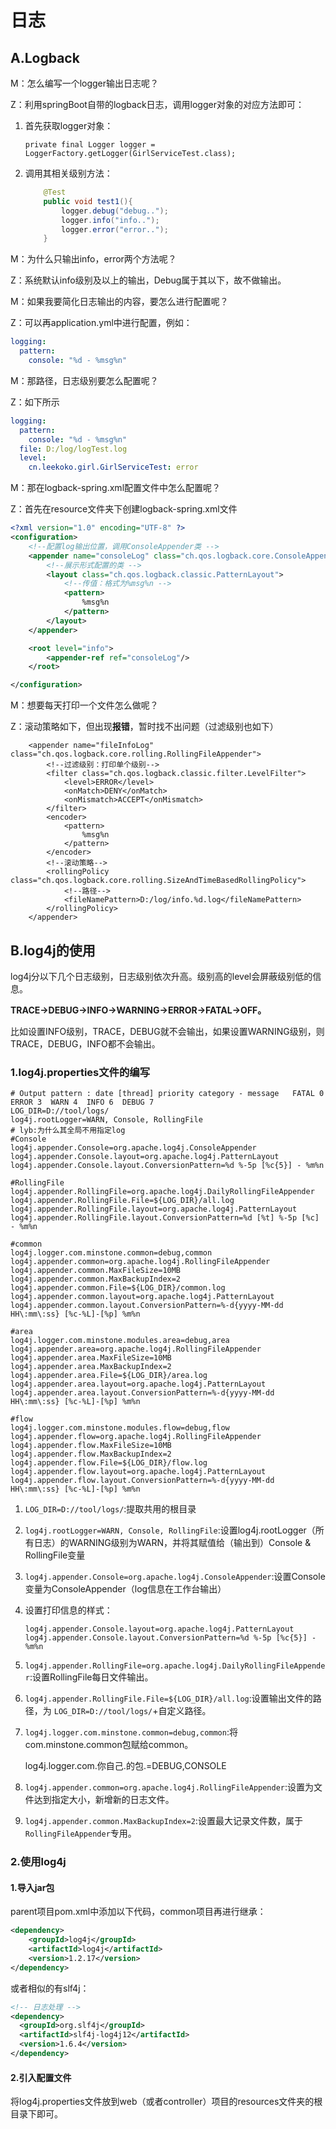 # 日志  

## A.Logback   

M：怎么编写一个logger输出日志呢？   

Z：利用springBoot自带的logback日志，调用logger对象的对应方法即可：

1. 首先获取logger对象：

   ``private final Logger logger = LoggerFactory.getLogger(GirlServiceTest.class);``  

2. 调用其相关级别方法：

   ```java
       @Test
       public void test1(){
           logger.debug("debug..");
           logger.info("info..");
           logger.error("error..");
       }
   ```

M：为什么只输出info，error两个方法呢？

Z：系统默认info级别及以上的输出，Debug属于其以下，故不做输出。  

M：如果我要简化日志输出的内容，要怎么进行配置呢？   

Z：可以再application.yml中进行配置，例如：

```yaml
logging:
  pattern:
    console: "%d - %msg%n"
```

M：那路径，日志级别要怎么配置呢？

Z：如下所示

```yaml
logging:
  pattern:
    console: "%d - %msg%n"
  file: D:/log/logTest.log
  level:
    cn.leekoko.girl.GirlServiceTest: error
```

M：那在logback-spring.xml配置文件中怎么配置呢？

Z：首先在resource文件夹下创建logback-spring.xml文件

```xml
<?xml version="1.0" encoding="UTF-8" ?>
<configuration>
    <!--配置log输出位置，调用ConsoleAppender类 -->
    <appender name="consoleLog" class="ch.qos.logback.core.ConsoleAppender">
        <!--展示形式配置的类 -->
        <layout class="ch.qos.logback.classic.PatternLayout">
            <!--传值：格式为%msg%n -->
            <pattern>
                %msg%n
            </pattern>
        </layout>
    </appender>

    <root level="info">
        <appender-ref ref="consoleLog"/>
    </root>

</configuration>
```

M：想要每天打印一个文件怎么做呢？

Z：滚动策略如下，但出现**报错**，暂时找不出问题（过滤级别也如下）

```
    <appender name="fileInfoLog" class="ch.qos.logback.core.rolling.RollingFileAppender">
        <!--过滤级别：打印单个级别-->
        <filter class="ch.qos.logback.classic.filter.LevelFilter">
            <level>ERROR</level>
            <onMatch>DENY</onMatch>
            <onMismatch>ACCEPT</onMismatch>
        </filter>
        <encoder>
            <pattern>
                %msg%n
            </pattern>
        </encoder>
        <!--滚动策略-->
        <rollingPolicy class="ch.qos.logback.core.rolling.SizeAndTimeBasedRollingPolicy">
            <!--路径-->
            <fileNamePattern>D:/log/info.%d.log</fileNamePattern>
        </rollingPolicy>
    </appender>
```



## B.log4j的使用   

log4j分以下几个日志级别，日志级别依次升高。级别高的level会屏蔽级别低的信息。

**TRACE→DEBUG→INFO→WARNING→ERROR→FATAL→OFF。**

比如设置INFO级别，TRACE，DEBUG就不会输出，如果设置WARNING级别，则TRACE，DEBUG，INFO都不会输出。

### 1.log4j.properties文件的编写    

```properties
# Output pattern : date [thread] priority category - message   FATAL 0  ERROR 3  WARN 4  INFO 6  DEBUG 7 
LOG_DIR=D://tool/logs/
log4j.rootLogger=WARN, Console, RollingFile
# lyb:为什么其全局不用指定log
#Console
log4j.appender.Console=org.apache.log4j.ConsoleAppender
log4j.appender.Console.layout=org.apache.log4j.PatternLayout
log4j.appender.Console.layout.ConversionPattern=%d %-5p [%c{5}] - %m%n

#RollingFile
log4j.appender.RollingFile=org.apache.log4j.DailyRollingFileAppender
log4j.appender.RollingFile.File=${LOG_DIR}/all.log
log4j.appender.RollingFile.layout=org.apache.log4j.PatternLayout
log4j.appender.RollingFile.layout.ConversionPattern=%d [%t] %-5p [%c] - %m%n

#common
log4j.logger.com.minstone.common=debug,common
log4j.appender.common=org.apache.log4j.RollingFileAppender
log4j.appender.common.MaxFileSize=10MB
log4j.appender.common.MaxBackupIndex=2
log4j.appender.common.File=${LOG_DIR}/common.log
log4j.appender.common.layout=org.apache.log4j.PatternLayout
log4j.appender.common.layout.ConversionPattern=%-d{yyyy-MM-dd HH\:mm\:ss} [%c-%L]-[%p] %m%n

#area
log4j.logger.com.minstone.modules.area=debug,area
log4j.appender.area=org.apache.log4j.RollingFileAppender
log4j.appender.area.MaxFileSize=10MB
log4j.appender.area.MaxBackupIndex=2
log4j.appender.area.File=${LOG_DIR}/area.log
log4j.appender.area.layout=org.apache.log4j.PatternLayout
log4j.appender.area.layout.ConversionPattern=%-d{yyyy-MM-dd HH\:mm\:ss} [%c-%L]-[%p] %m%n

#flow
log4j.logger.com.minstone.modules.flow=debug,flow
log4j.appender.flow=org.apache.log4j.RollingFileAppender
log4j.appender.flow.MaxFileSize=10MB
log4j.appender.flow.MaxBackupIndex=2
log4j.appender.flow.File=${LOG_DIR}/flow.log
log4j.appender.flow.layout=org.apache.log4j.PatternLayout
log4j.appender.flow.layout.ConversionPattern=%-d{yyyy-MM-dd HH\:mm\:ss} [%c-%L]-[%p] %m%n
```

1. ``LOG_DIR=D://tool/logs/``:提取共用的根目录    

2. ``log4j.rootLogger=WARN, Console, RollingFile``:设置log4j.rootLogger（所有日志）的WARNING级别为WARN，并将其赋值给（输出到）Console & RollingFile变量        

3. ``log4j.appender.Console=org.apache.log4j.ConsoleAppender``:设置Console变量为ConsoleAppender（log信息在工作台输出）        

4. 设置打印信息的样式：

   ```properties
   log4j.appender.Console.layout=org.apache.log4j.PatternLayout
   log4j.appender.Console.layout.ConversionPattern=%d %-5p [%c{5}] - %m%n
   ```

5. ``log4j.appender.RollingFile=org.apache.log4j.DailyRollingFileAppender``:设置RollingFile每日文件输出。  

6. ``log4j.appender.RollingFile.File=${LOG_DIR}/all.log``:设置输出文件的路径，为  ``LOG_DIR=D://tool/logs/``+自定义路径。   

7. ``log4j.logger.com.minstone.common=debug,common``:将com.minstone.common包赋给common。     

   log4j.logger.com.你自己.的包.=DEBUG,CONSOLE

8.  ``log4j.appender.common=org.apache.log4j.RollingFileAppender``:设置为文件达到指定大小，新增新的日志文件。    

9. ``log4j.appender.common.MaxBackupIndex=2``:设置最大记录文件数，属于``RollingFileAppender``专用。    

### 2.使用log4j  

#### 1.导入jar包   

parent项目pom.xml中添加以下代码，common项目再进行继承：

```xml
<dependency>  
	<groupId>log4j</groupId>  
	<artifactId>log4j</artifactId>  
	<version>1.2.17</version>  
</dependency>  
```

或者相似的有slf4j：      

```xml
<!-- 日志处理 -->
<dependency>
  <groupId>org.slf4j</groupId>
  <artifactId>slf4j-log4j12</artifactId>
  <version>1.6.4</version>
</dependency>
```

#### 2.引入配置文件    

将log4j.properties文件放到web（或者controller）项目的resources文件夹的根目录下即可。    


